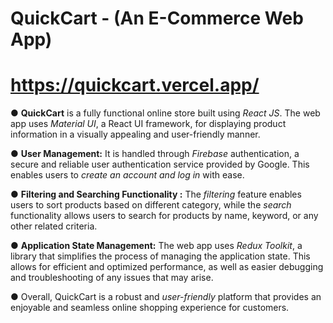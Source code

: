 # QuickCart - (An E-Commerce Web App)
# https://quickcart.vercel.app/
● **QuickCart** is a fully functional online store built using *React JS*. The web app uses *Material UI*, a React UI
framework, for displaying product information in a visually appealing and user-friendly manner. 

● **User Management:** It is handled through *Firebase* authentication, a secure and reliable user authentication service provided by Google. This enables users to *create an account and log in* with ease. 

● **Filtering and Searching Functionality :** The *filtering* feature enables users to sort products based on different category, while the *search* functionality allows users to search for products by name, keyword, or any other related criteria.

● **Application State Management:** The web app uses *Redux Toolkit*, a library that simplifies the process of managing the application state. This allows for efficient and optimized performance, as well as easier debugging and troubleshooting of any issues that may arise.
 
● Overall, QuickCart is a robust and *user-friendly* platform that provides an enjoyable and seamless online
shopping experience for customers.
